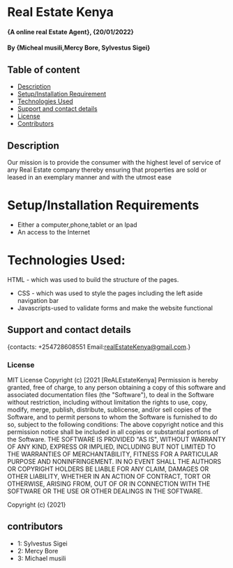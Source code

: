 

# Real Estate Kenya
#### {A online real Estate Agent}, {20/01/2022}
#### By **{Micheal musili,Mercy Bore, Sylvestus Sigei}**



## Table of content
+ [Description](#description)
+ [Setup/Installation Requirement](#installation)
+ [Technologies Used](#techlonogies-Used)
+ [Support and contact details](#support)
+ [License](#license)
+ [Contributors](#contributors)

## Description
Our mission is to provide the consumer with the highest level of service of any Real Estate company thereby ensuring that properties are sold or leased in an exemplary manner and with  the utmost ease
# Setup/Installation Requirements
* Either a computer,phone,tablet or an Ipad
* An access to the Internet
# Technologies Used:
 HTML - which was used to build the structure of the pages.
* CSS - which was used to style the pages including the left aside navigation bar
* Javascripts-used to validate forms and make the website functional

## Support and contact details
{contacts: +254728608551
Email:realEstateKenya@gmail.com.}
### License
MIT License
Copyright (c) [2021 [ReALEstateKenya]
Permission is hereby granted, free of charge, to any person obtaining a copy of this software and associated documentation files (the "Software"), to deal in the Software without restriction, including without limitation the rights to use, copy, modify, merge, publish, distribute, sublicense, and/or sell copies of the Software, and to permit persons to whom the Software is furnished to do so, subject to the following conditions:
The above copyright notice and this permission notice shall be included in all copies or substantial portions of the Software.
THE SOFTWARE IS PROVIDED "AS IS", WITHOUT WARRANTY OF ANY KIND, EXPRESS OR IMPLIED, INCLUDING BUT NOT LIMITED TO THE WARRANTIES OF MERCHANTABILITY, FITNESS FOR A PARTICULAR PURPOSE AND NONINFRINGEMENT. IN NO EVENT SHALL THE AUTHORS OR COPYRIGHT HOLDERS BE LIABLE FOR ANY CLAIM, DAMAGES OR OTHER LIABILITY, WHETHER IN AN ACTION OF CONTRACT, TORT OR OTHERWISE, ARISING FROM, OUT OF OR IN CONNECTION WITH THE SOFTWARE OR THE USE OR OTHER DEALINGS IN THE SOFTWARE.

Copyright (c) {2021}
## contributors
* 1: Sylvestus Sigei
* 2: Mercy Bore
* 3: Michael musili
 

